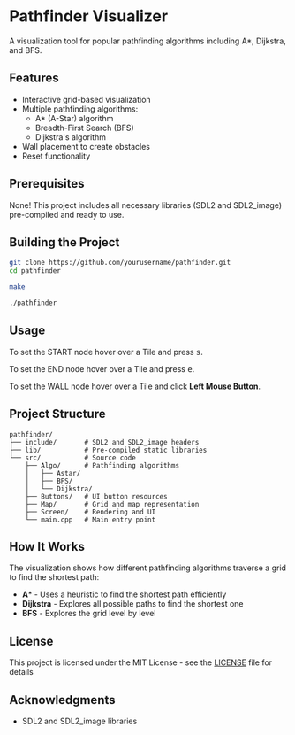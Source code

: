 # Pathfinder Visualizer

A visualization tool for popular pathfinding algorithms including A*, Dijkstra, and BFS.

## Features

- Interactive grid-based visualization
- Multiple pathfinding algorithms:
  - A* (A-Star) algorithm
  - Breadth-First Search (BFS)
  - Dijkstra's algorithm
- Wall placement to create obstacles
- Reset functionality

## Prerequisites

None! This project includes all necessary libraries (SDL2 and SDL2_image) pre-compiled and ready to use.

## Building the Project

```bash
git clone https://github.com/yourusername/pathfinder.git
cd pathfinder

make

./pathfinder
```

## Usage

To set the START node hover over a Tile and press <kbd>s</kbd>.

To set the END node hover over a Tile and press <kbd>e</kbd>.

To set the WALL node hover over a Tile and click **Left Mouse Button**.

## Project Structure

```
pathfinder/
├── include/       # SDL2 and SDL2_image headers
├── lib/           # Pre-compiled static libraries
└── src/           # Source code
    ├── Algo/      # Pathfinding algorithms
    │   ├── Astar/
    │   ├── BFS/
    │   └── Dijkstra/
    ├── Buttons/   # UI button resources
    ├── Map/       # Grid and map representation
    ├── Screen/    # Rendering and UI
    └── main.cpp   # Main entry point
```

## How It Works

The visualization shows how different pathfinding algorithms traverse a grid to find the shortest path:

- **A*** - Uses a heuristic to find the shortest path efficiently
- **Dijkstra** - Explores all possible paths to find the shortest one
- **BFS** - Explores the grid level by level

## License

This project is licensed under the MIT License - see the [LICENSE](https://github.com/AmineMaila/Path-Finder-Visualizer/tree/master?tab=MIT-1-ov-file) file for details

## Acknowledgments

- SDL2 and SDL2_image libraries

